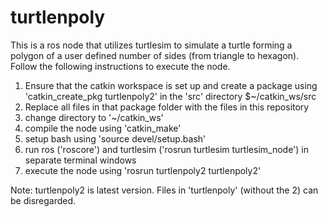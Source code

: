 # turtlenpoly
This is a ros node that utilizes turtlesim to simulate a turtle forming a polygon of a user defined number of sides (from triangle to hexagon).
Follow the following instructions to execute the node.
  1) Ensure that the catkin workspace is set up and create a package using 'catkin_create_pkg turtlenpoly2' in the 'src'      directory
    $~/catkin_ws/src
  2) Replace all files in that package folder with the files in this repository
  3) change directory to '~/catkin_ws'
  4) compile the node using 'catkin_make'
  5) setup bash using 'source devel/setup.bash'
  6) run ros ('roscore') and turtlesim ('rosrun turtlesim turtlesim_node') in separate terminal windows
  7) execute the node using 'rosrun turtlenpoly2 turtlenpoly2'
 
Note: turtlenpoly2 is latest version. Files in 'turtlenpoly' (without the 2) can be disregarded.

